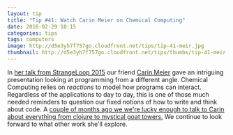 ```yaml
---
layout: tip
title: "Tip #41: Watch Carin Meier on Chemical Computing"
date: 2016-02-29 10:15
categories: tips
tags: computers
image: http://d5e3yh7f757go.cloudfront.net/tips/tip-41-meir.jpg
thumbnail: http://d5e3yh7f757go.cloudfront.net/tips/thumbs/tip-41-meir.jpg
---
```

In [her talk from StrangeLoop 2015](https://www.youtube.com/watch?v=cHoYNStQOEc) our friend [Carin Meier](https://twitter.com/gigasquid) gave an intriguing presentation looking at programming from a different angle. Chemical Computing relies on _reactions_ to model how programs can interact. Regardless of the applications to day to day, this is one of those much needed reminders to question our fixed notions of how to write and think about code. A [couple of months ago we we're lucky enough to talk to Carin about everything from clojure to mystical goat towers.](http://beatsryetypes.com/episodes/2015/07/20/episode-25-carin-meier.html) We continue to look forward to what other work she'll explore.